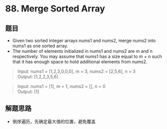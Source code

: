 # 88. Merge Sorted Array
## 题目
- Given two sorted integer arrays nums1 and nums2, merge nums2 into nums1 as one sorted array.
- The number of elements initialized in nums1 and nums2 are m and n respectively. You may assume that nums1 has a size equal to m + n such that it has enough space to hold additional elements from nums2.

>Input: nums1 = [1,2,3,0,0,0], m = 3, nums2 = [2,5,6], n = 3  
>Output: [1,2,2,3,5,6]

>Input: nums1 = [1], m = 1, nums2 = [], n = 0  
>Output: [1]
## 解题思路
- 倒序遍历，先确定最大值的位置，避免覆盖